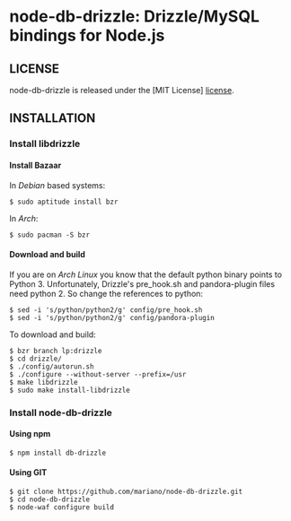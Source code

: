 # node-db-drizzle: Drizzle/MySQL bindings for Node.js #

## LICENSE ##

node-db-drizzle is released under the [MIT License] [license].

## INSTALLATION ##

### Install libdrizzle ###

#### Install Bazaar ####

In *Debian* based systems:

    $ sudo aptitude install bzr

In *Arch*:

    $ sudo pacman -S bzr

#### Download and build ####

If you are on *Arch Linux* you know that the default python binary points to
Python 3. Unfortunately, Drizzle's pre_hook.sh and pandora-plugin files need 
python 2. So change the references to python:

    $ sed -i 's/python/python2/g' config/pre_hook.sh
    $ sed -i 's/python/python2/g' config/pandora-plugin

To download and build:

    $ bzr branch lp:drizzle
    $ cd drizzle/
    $ ./config/autorun.sh
    $ ./configure --without-server --prefix=/usr
    $ make libdrizzle
    $ sudo make install-libdrizzle

### Install node-db-drizzle ###

#### Using npm ####

    $ npm install db-drizzle

#### Using GIT ####

    $ git clone https://github.com/mariano/node-db-drizzle.git
    $ cd node-db-drizzle
    $ node-waf configure build

[license]: http://www.opensource.org/licenses/mit-license.php
